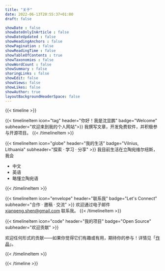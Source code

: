 ```yaml
---
title: "关于"
date: 2022-06-13T20:55:37+01:00
draft: false

showDate : false
showDateOnlyInArticle : false
showDateUpdated : false
showHeadingAnchors : false
showPagination : false
showReadingTime : false
showTableOfContents : true
showTaxonomies : false 
showWordCount : false
showSummary : false
sharingLinks : false
showEdit: false
showViews: false
showLikes: false
showAuthor: true
layoutBackgroundHeaderSpace: false
---
```


{{< timeline >}}

{{< timelineItem icon="tag" header="你好！我是沈显鹏" badge="Welcome" subheader="欢迎来到我的个人网站">}}
我撰写文章，开发免费软件，并积极参与开源项目。
{{< /timelineItem >}}

{{< timelineItem icon="globe" header="我的生活" badge="Vilnius, Lithuania" subheader="探索 · 学习 · 分享" >}}
我目前生活在立陶宛维尔纽斯，我会
<ul>
  <li>中文</li>
  <li>英语</li>
  <li>略懂立陶宛语</li>
</ul>
{{< /timelineItem >}}

{{< timelineItem icon="envelope" header="联系我" badge="Let's Connect" subheader="合作 · 邀稿 · 交流" >}}
欢迎通过电子邮件 xianpeng.shen@gmail.com 联系我。
{{< /timelineItem >}}

{{< timelineItem icon="code" header="我的项目" badge="Open Source" subheader="欢迎贡献" >}}

欢迎任何形式的贡献——如果你觉得它们有趣或有用，期待你的参与！详情见「<a href="../portfolio/">作品</a>」。

<!-- {{< github repo="cpp-linter/cpp-linter-action" showThumbnail=false >}}
{{< github repo="cpp-linter/cpp-linter-hooks" showThumbnail=false >}}
{{< github repo="commit-check/commit-check" showThumbnail=false >}}
{{< github repo="commit-check/commit-check-action" showThumbnail=false >}}
{{< github repo="shenxianpeng/gitstats" showThumbnail=false >}}
{{< github repo="jenkinsci/explain-error-plugin" showThumbnail=false >}} -->

{{< /timelineItem >}}

{{< /timeline >}}
